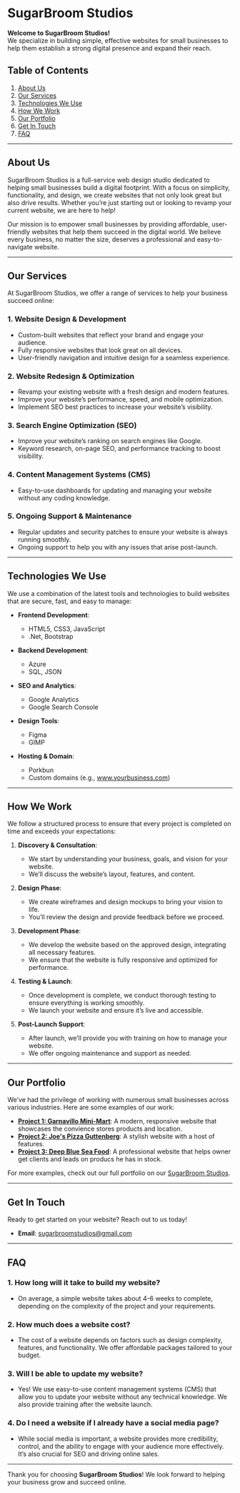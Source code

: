 # SugarBroom Studios

**Welcome to SugarBroom Studios!**  
We specialize in building simple, effective websites for small businesses to help them establish a strong digital presence and expand their reach.

## Table of Contents

1. [About Us](#about-us)
2. [Our Services](#our-services)
3. [Technologies We Use](#technologies-we-use)
4. [How We Work](#how-we-work)
5. [Our Portfolio](#our-portfolio)
6. [Get In Touch](#get-in-touch)
7. [FAQ](#faq)

---

## About Us

SugarBroom Studios is a full-service web design studio dedicated to helping small businesses build a digital footprint. With a focus on simplicity, functionality, and design, we create websites that not only look great but also drive results. Whether you’re just starting out or looking to revamp your current website, we are here to help!

Our mission is to empower small businesses by providing affordable, user-friendly websites that help them succeed in the digital world. We believe every business, no matter the size, deserves a professional and easy-to-navigate website.

---

## Our Services

At SugarBroom Studios, we offer a range of services to help your business succeed online:

### 1. **Website Design & Development**
   - Custom-built websites that reflect your brand and engage your audience.
   - Fully responsive websites that look great on all devices.
   - User-friendly navigation and intuitive design for a seamless experience.

### 2. **Website Redesign & Optimization**
   - Revamp your existing website with a fresh design and modern features.
   - Improve your website’s performance, speed, and mobile optimization.
   - Implement SEO best practices to increase your website’s visibility.

### 3. **Search Engine Optimization (SEO)**
   - Improve your website’s ranking on search engines like Google.
   - Keyword research, on-page SEO, and performance tracking to boost visibility.

### 4. **Content Management Systems (CMS)**
   - Easy-to-use dashboards for updating and managing your website without any coding knowledge.

### 5. **Ongoing Support & Maintenance**
   - Regular updates and security patches to ensure your website is always running smoothly.
   - Ongoing support to help you with any issues that arise post-launch.

---

## Technologies We Use

We use a combination of the latest tools and technologies to build websites that are secure, fast, and easy to manage:

- **Frontend Development**:
  - HTML5, CSS3, JavaScript
  - .Net, Bootstrap

- **Backend Development**:
  - Azure
  - SQL, JSON

- **SEO and Analytics**:
  - Google Analytics
  - Google Search Console

- **Design Tools**:
  - Figma
  - GIMP

- **Hosting & Domain**:
  - Porkbun
  - Custom domains (e.g., www.yourbusiness.com)

---

## How We Work

We follow a structured process to ensure that every project is completed on time and exceeds your expectations:

1. **Discovery & Consultation**:
   - We start by understanding your business, goals, and vision for your website.
   - We’ll discuss the website’s layout, features, and content.

2. **Design Phase**:
   - We create wireframes and design mockups to bring your vision to life.
   - You’ll review the design and provide feedback before we proceed.

3. **Development Phase**:
   - We develop the website based on the approved design, integrating all necessary features.
   - We ensure that the website is fully responsive and optimized for performance.

4. **Testing & Launch**:
   - Once development is complete, we conduct thorough testing to ensure everything is working smoothly.
   - We launch your website and ensure it’s live and accessible.

5. **Post-Launch Support**:
   - After launch, we’ll provide you with training on how to manage your website.
   - We offer ongoing maintenance and support as needed.

---

## Our Portfolio

We’ve had the privilege of working with numerous small businesses across various industries. Here are some examples of our work:

- **[Project 1: Garnavillo Mini-Mart](www.garnavillominimart.com)**: A modern, responsive website that showcases the convience stores products and location.
- **[Project 2: Joe's Pizza Guttenberg](www.joespizzaguttenberg.com)**: A stylish website with a host of features.
- **[Project 3: Deep Blue Sea Food](www.deepblueseafoodllc.com)**: A professional website that helps owner get clients and leads on producs he has in stock.

For more examples, check out our full portfolio on our [SugarBroom Studios](www.sugarbroomstudios.com).

---

## Get In Touch

Ready to get started on your website? Reach out to us today!

- **Email**: [sugarbroomstudios@gmail.com](mailto:sugarbroomstudios@gmail.com)

---

## FAQ

### 1. **How long will it take to build my website?**
   - On average, a simple website takes about 4-6 weeks to complete, depending on the complexity of the project and your requirements.

### 2. **How much does a website cost?**
   - The cost of a website depends on factors such as design complexity, features, and functionality. We offer affordable packages tailored to your budget.

### 3. **Will I be able to update my website?**
   - Yes! We use easy-to-use content management systems (CMS) that allow you to update your website without any technical knowledge. We also provide training after the website launch.

### 4. **Do I need a website if I already have a social media page?**
   - While social media is important, a website provides more credibility, control, and the ability to engage with your audience more effectively. It’s also crucial for SEO and driving online sales.

---

Thank you for choosing **SugarBroom Studios**! We look forward to helping your business grow and succeed online.

